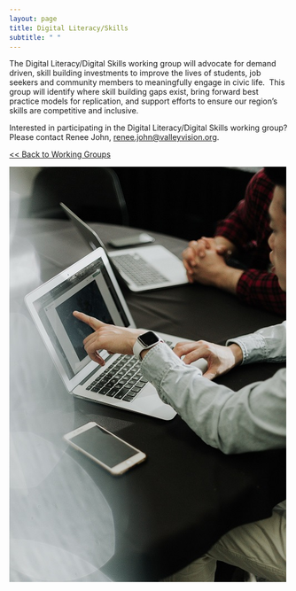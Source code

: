 ```yaml
---
layout: page
title: Digital Literacy/Skills
subtitle: " "
---
```

The Digital Literacy/Digital Skills working group will advocate for demand driven, skill building investments to improve the lives of students, job seekers and community members to meaningfully engage in civic life.  This group will identify where skill building gaps exist, bring forward best practice models for replication, and support efforts to ensure our region’s skills are competitive and inclusive.

Interested in participating in the Digital Literacy/Digital Skills working group? Please contact Renee John, [renee.john@valleyvision.org](mailto:renee.john@valleyvision.org).

[<< Back to Working Groups](/working-groups)

![](/assets/uploads/digitalskills.jpg)